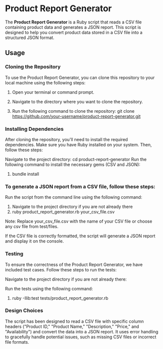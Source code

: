 # Product Report Generator

The **Product Report Generator** is a Ruby script that reads a CSV file containing product data and generates a JSON report. This script is designed to help you convert product data stored in a CSV file into a structured JSON format.

## Usage

### Cloning the Repository

To use the Product Report Generator, you can clone this repository to your local machine using the following steps:

1. Open your terminal or command prompt.

2. Navigate to the directory where you want to clone the repository.

3. Run the following command to clone the repository:
   git clone https://github.com/your-username/product-report-generator.git



### Installing Dependencies

After cloning the repository, you'll need to install the required dependencies. Make sure you have Ruby installed on your system. Then, follow these steps:

Navigate to the project directory:
cd product-report-generator
Run the following command to install the necessary gems (CSV and JSON):

1. bundle install

### To generate a JSON report from a CSV file, follow these steps:

Run the script from the command line using the following command:

1. Navigate to the project directory if you are not already there
2. ruby product_report_generator.rb your_csv_file.csv

Note: Replace your_csv_file.csv with the name of your CSV file or choose any csv file from test/files.

If the CSV file is correctly formatted, the script will generate a JSON report and display it on the console.


### Testing
To ensure the correctness of the Product Report Generator, we have included test cases. Follow these steps to run the tests:

Navigate to the project directory if you are not already there:

Run the tests using the following command:

1. ruby -Ilib:test tests/product_report_generator.rb

### Design Choices

The script has been designed to read a CSV file with specific column headers ("Product ID," "Product Name," "Description," "Price," and "Availability") and convert the data into a JSON report. It uses error handling to gracefully handle potential issues, such as missing CSV files or incorrect file formats.